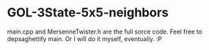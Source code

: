 # GOL-3State-5x5-neighbors
main.cpp and MersenneTwister.h are the full sorce code. Feel free to depsaghettify main. Or I will do it myself, eventually. :P

